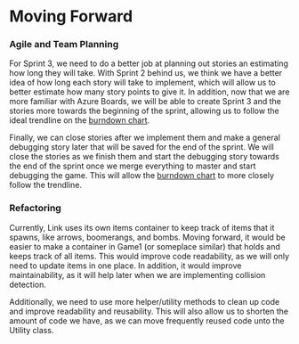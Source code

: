 # Moving Forward
### Agile and Team Planning
For Sprint 3, we need to do a better job at planning out stories an estimating how long they will take. With Sprint 2 behind us, we think we have a better idea of how long each story will take to implement, which will allow us to better estimate how many story points to give it. In addition, now that we are more familiar with Azure Boards, we will be able to create Sprint 3 and the stories more towards the beginning of the sprint, allowing us to follow the ideal trendline on the [burndown chart](BurndownChart.PNG).

Finally, we can close stories after we implement them and make a general debugging story later that will be saved for the end of the sprint. We will close the stories as we finish them and start the debugging story towards the end of the sprint once we merge everything to master and start debugging the game. This will allow the [burndown chart](BurndownChart.PNG) to more closely follow the trendline.

### Refactoring
Currently, Link uses its own items container to keep track of items that it spawns, like arrows, boomerangs, and bombs. Moving forward, it would be easier to make a container in Game1 (or someplace similar) that holds and keeps track of all items. This would improve code readability, as we will only need to update items in one place. In addition, it would improve maintainability, as it will help later when we are implementing collision detection.

Additionally, we need to use more helper/utility methods to clean up code and improve readability and reusability. This will also allow us to shorten the amount of code we have, as we can move frequently reused code unto the Utility class.

